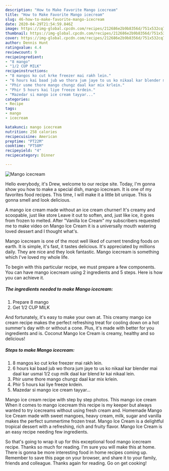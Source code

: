 ```yaml
---
description: "How to Make Favorite Mango icecream"
title: "How to Make Favorite Mango icecream"
slug: 46-how-to-make-favorite-mango-icecream
date: 2020-04-29T21:54:59.846Z
image: https://img-global.cpcdn.com/recipes/212686e2b9b8356d/751x532cq70/mango-icecream-recipe-main-photo.jpg
thumbnail: https://img-global.cpcdn.com/recipes/212686e2b9b8356d/751x532cq70/mango-icecream-recipe-main-photo.jpg
cover: https://img-global.cpcdn.com/recipes/212686e2b9b8356d/751x532cq70/mango-icecream-recipe-main-photo.jpg
author: Dennis Hunt
ratingvalue: 4.4
reviewcount: 9
recipeingredient:
- "8 mango"
- "1/2 CUP MILK"
recipeinstructions:
- "8 mangos ko cut krke freezer mai rakh lein."
- "6 hours kai baad jub wo thora jum jaye to us ko nikaal kar blender mai daal kar usmai 1/2 cup milk daal kar blend kr kai nikaal lein."
- "Phir usme thore mango chungz daal kar mix krlein."
- "Phir 5 hours kai liye freeze krdein."
- "Mazedar si mango ice cream tayyar..."
categories:
- Recipe
tags:
- mango
- icecream

katakunci: mango icecream 
nutrition: 258 calories
recipecuisine: American
preptime: "PT22M"
cooktime: "PT58M"
recipeyield: "4"
recipecategory: Dinner

---
```



![Mango icecream](https://img-global.cpcdn.com/recipes/212686e2b9b8356d/751x532cq70/mango-icecream-recipe-main-photo.jpg)

Hello everybody, it's Drew, welcome to our recipe site. Today, I'm gonna show you how to make a special dish, mango icecream. It is one of my favorites food recipes. This time, I will make it a little bit unique. This is gonna smell and look delicious.

A mango ice cream made without an ice cream churner! It&#39;s creamy and scoopable, just like store Leave it out to soften, and, just like ice, it goes from frozen to melted. After &#34;Vanilla Ice Cream&#34; my subscribers requested me to make video on Mango Ice Cream it is a universally mouth watering loved dessert and I thought what&#39;s.

Mango icecream is one of the most well liked of current trending foods on earth. It is simple, it's fast, it tastes delicious. It's appreciated by millions daily. They are nice and they look fantastic. Mango icecream is something which I've loved my whole life.


To begin with this particular recipe, we must prepare a few components. You can have mango icecream using 2 ingredients and 5 steps. Here is how you can achieve it.

<!--inarticleads1-->

##### The ingredients needed to make Mango icecream:

1. Prepare 8 mango
1. Get 1/2 CUP MILK


And fortunately, it&#39;s easy to make your own at. This creamy mango ice cream recipe makes the perfect refreshing treat for cooling down on a hot summer&#39;s day with or without a cone. Plus, it&#39;s made with better for you ingredients and is. Coconut Mango Ice Cream is creamy, healthy and so delicious! 

<!--inarticleads2-->

##### Steps to make Mango icecream:

1. 8 mangos ko cut krke freezer mai rakh lein.
1. 6 hours kai baad jub wo thora jum jaye to us ko nikaal kar blender mai daal kar usmai 1/2 cup milk daal kar blend kr kai nikaal lein.
1. Phir usme thore mango chungz daal kar mix krlein.
1. Phir 5 hours kai liye freeze krdein.
1. Mazedar si mango ice cream tayyar...


Mango ice cream recipe with step by step photos. This mango ice cream When it comes to mango icecream this recipe is my keeper but always wanted to try icecreams without using fresh cream and. Homemade Mango Ice Cream made with sweet mangoes, heavy cream, milk, sugar and vanilla makes the perfect summertime frozen treat. Mango Ice Cream is a delightful tropical dessert with a refreshing, rich and fruity flavor. Mango Ice Cream is an easy recipe needing few ingredients. 

So that's going to wrap it up for this exceptional food mango icecream recipe. Thanks so much for reading. I'm sure you will make this at home. There is gonna be more interesting food in home recipes coming up. Remember to save this page on your browser, and share it to your family, friends and colleague. Thanks again for reading. Go on get cooking!
